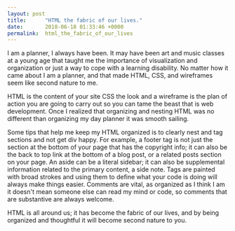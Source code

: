 ```yaml
---
layout: post
title:      "HTML the fabric of our lives."
date:       2018-06-18 01:33:46 +0000
permalink:  html_the_fabric_of_our_lives
---
```



I am a planner, I always have been.  It may have been art and music classes at a young age that taught me the importance of visualization and organization or just a way to cope with a learning disability.  No matter how it came about I am a planner, and that made HTML, CSS, and wireframes seem like second nature to me.  

HTML is the content of your site CSS the look and a wireframe is the plan of action you are going to carry out so you can tame the beast that is web development. Once I realized that organizing and nesting HTML was no different than organizing my day planner it was smooth sailing.  

Some tips that help me keep my HTML organized is to clearly nest and tag sections and not get div happy.  For example, a footer tag is not just the section at the bottom of your page that has the copyright info; it can also be the back to top link at the bottom of a blog post, or a related posts section on your page.  An aside can be a literal sidebar; it can also be supplemental information related to the primary content, a side note.  Tags are painted with broad strokes and using them to define what your code is doing will always make things easier.  Comments are vital, as organized as I think I am it doesn't mean someone else can read my mind or code, so comments that are substantive are always welcome. 

HTML is all around us; it has become the fabric of our lives, and by being organized and thoughtful it will become second nature to you. 


